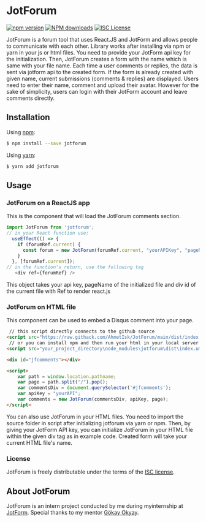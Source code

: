 # JotForum

[![npm version](https://badge.fury.io/js/jotforum.svg)](https://badge.fury.io/js/jotforum "View this package on npm") 
[![NPM downloads][npm-downloads-image]][npm-downloads-url]
[![ISC License][license-image]][license-url]

JotForum is a forum tool that uses React.JS and JotForm and allows people to communicate with each other. 
Library works after installing via npm or yarn in your js or html files. 
You need to provide your JotForm api key for the initialization. 
Then, JotForum creates a form with the name which is same with your file name. Each time a user comments or replies, 
the data is sent via jotform api to the created form. If the form is already created with given name, current submissions (comments & replies) are displayed.
Users need to enter their name, comment and upload their avatar. However for the sake of simplicity, users can login with their JotForm account and leave comments directly.

## Installation  

Using [npm](https://www.npmjs.com/):  

```bash
$ npm install --save jotforum
```

Using [yarn](https://yarnpkg.com/):
```bash
$ yarn add jotforum
```

## Usage  

### JotForum on a ReactJS app

This is the component that will load the JotForum comments section.

```js
import JotForum from 'jotforum';
// in your React function use:
  useEffect(() => {
    if (forumRef.current) {
      const forum = new JotForum(forumRef.current, "yourAPIKey", "pageName");
    }
  }, [forumRef.current]);
// in the function's return, use the following tag
   <div ref={forumRef} />
```

This object takes your api key, pageName of the initialized file and div id of the current file with Ref to render react.js 

### JotForum on HTML file

This component can be used to embed a Disqus comment into your page.  

```html
 // this script directly connects to the github source
<script src="https://raw.githack.com/AhmetIsk/JotForum/main/dist/index.umd.js"></script>
 // or you can install npm and then run your html in your local server
<script src="your_project_directory\node_modules\jotforum\dist\index.umd.js"></script>

<div id="jfcomments"></div>

<script>
    var path = window.location.pathname;
    var page = path.split("/").pop();
    var commentsDiv = document.querySelector('#jfcomments');
    var apiKey = "yourAPI";
    var comments = new JotForum(commentsDiv, apiKey, page);
</script>

```

You can also use JotForum in your HTML files. You need to import the source folder in script after initializing jotforum via yarn or npm. Then, by giving your JotForm API key, you can initialize JotForum in your HTML file within the given div tag as in example code. Created form will take your current HTML file's name.

### License

JotForum is freely distributable under the terms of the [ISC license][license-url].

## About JotForum

JotForum is an intern project conducted by me during myinternship at [JotForm]. Special thanks to my mentor [Gökay Okyay].


[license-image]: https://img.shields.io/badge/license-ISC-blue.svg?style=flat
[license-url]: LICENSE

[npm-downloads-image]: https://img.shields.io/npm/dm/jotforum.svg?style=flat
[npm-downloads-url]: https://www.npmjs.com/package/jotforum
[JotForm]: https://www.jotform.com/
[Gökay Okyay]: https://github.com/gokayokyay
